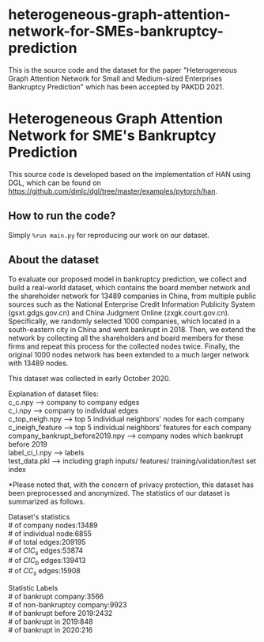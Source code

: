# heterogeneous-graph-attention-network-for-SMEs-bankruptcy-prediction
This is the source code and the dataset for the paper "Heterogeneous Graph Attention Network for Small and Medium-sized Enterprises Bankruptcy Prediction" which has been accepted by PAKDD 2021.

# Heterogeneous Graph Attention Network for SME's Bankruptcy Prediction

This source code is developed based on the implementation of HAN using DGL, which can be found on https://github.com/dmlc/dgl/tree/master/examples/pytorch/han.

## How to run the code?

Simply `%run main.py` for reproducing our work on our dataset.

## About the dataset

To evaluate our proposed model in bankruptcy prediction, we collect and build a real-world dataset, which contains the board member network and the shareholder network for 13489 companies in China, from multiple public sources such as the National Enterprise Credit Information Publicity System (gsxt.gdgs.gov.cn) and China Judgment Online (zxgk.court.gov.cn). Specifically, we randomly selected 1000 companies, which located in a south-eastern city in China and went bankrupt in 2018. Then, we extend the network by collecting all the shareholders and board members for these firms and repeat this process for the collected nodes twice. Finally, the original 1000 nodes network has been extended to a much larger network with 13489 nodes.

This dataset was collected in early October 2020.

Explanation of dataset files:  
c_c.npy --> company to company edges  
c_i.npy --> company to individual edges  
c_top_neigh.npy --> top 5 individual neighbors' nodes for each company   
c_ineigh_feature --> top 5 individual neighbors' features for each company   
company_bankrupt_before2019.npy --> company nodes which bankrupt before 2019  
label_ci_l.npy --> labels  
test_data.pkl --> including graph inputs/ features/ training/validation/test set index  

*Please noted that, with the concern of privacy protection, this dataset has been preprocessed and anonymized. The statistics of our dataset is summarized as follows.


Dataset's statistics  
\# of company nodes:13489     
\# of individual node:6855  
\# of total edges:209195  
\# of $CIC_s$ edges:53874  
\# of $CIC_b$ edges:139413  
\# of $CC_s$ edges:15908  

Statistic Labels  
\# of bankrupt company:3566    
\# of non-bankruptcy company:9923  
\# of bankrupt  before 2019:2432  
\# of bankrupt  in 2019:848  
\# of bankrupt  in 2020:216  
